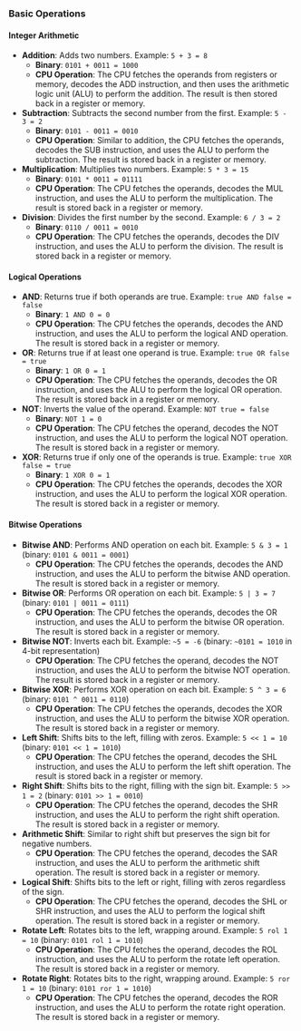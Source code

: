 ### Basic Operations

#### Integer Arithmetic

- **Addition**: Adds two numbers. Example: `5 + 3 = 8`
    - **Binary**: `0101 + 0011 = 1000`
    - **CPU Operation**: The CPU fetches the operands from registers or memory, decodes the ADD instruction, and then uses the arithmetic logic unit (ALU) to perform the addition. The result is then stored back in a register or memory.
- **Subtraction**: Subtracts the second number from the first. Example: `5 - 3 = 2`
    - **Binary**: `0101 - 0011 = 0010`
    - **CPU Operation**: Similar to addition, the CPU fetches the operands, decodes the SUB instruction, and uses the ALU to perform the subtraction. The result is stored back in a register or memory.
- **Multiplication**: Multiplies two numbers. Example: `5 * 3 = 15`
    - **Binary**: `0101 * 0011 = 01111`
    - **CPU Operation**: The CPU fetches the operands, decodes the MUL instruction, and uses the ALU to perform the multiplication. The result is stored back in a register or memory.
- **Division**: Divides the first number by the second. Example: `6 / 3 = 2`
    - **Binary**: `0110 / 0011 = 0010`
    - **CPU Operation**: The CPU fetches the operands, decodes the DIV instruction, and uses the ALU to perform the division. The result is stored back in a register or memory.

#### Logical Operations

- **AND**: Returns true if both operands are true. Example: `true AND false = false`
    - **Binary**: `1 AND 0 = 0`
    - **CPU Operation**: The CPU fetches the operands, decodes the AND instruction, and uses the ALU to perform the logical AND operation. The result is stored back in a register or memory.
- **OR**: Returns true if at least one operand is true. Example: `true OR false = true`
    - **Binary**: `1 OR 0 = 1`
    - **CPU Operation**: The CPU fetches the operands, decodes the OR instruction, and uses the ALU to perform the logical OR operation. The result is stored back in a register or memory.
- **NOT**: Inverts the value of the operand. Example: `NOT true = false`
    - **Binary**: `NOT 1 = 0`
    - **CPU Operation**: The CPU fetches the operand, decodes the NOT instruction, and uses the ALU to perform the logical NOT operation. The result is stored back in a register or memory.
- **XOR**: Returns true if only one of the operands is true. Example: `true XOR false = true`
    - **Binary**: `1 XOR 0 = 1`
    - **CPU Operation**: The CPU fetches the operands, decodes the XOR instruction, and uses the ALU to perform the logical XOR operation. The result is stored back in a register or memory.

#### Bitwise Operations

- **Bitwise AND**: Performs AND operation on each bit. Example: `5 & 3 = 1` (binary: `0101 & 0011 = 0001`)
    - **CPU Operation**: The CPU fetches the operands, decodes the AND instruction, and uses the ALU to perform the bitwise AND operation. The result is stored back in a register or memory.
- **Bitwise OR**: Performs OR operation on each bit. Example: `5 | 3 = 7` (binary: `0101 | 0011 = 0111`)
    - **CPU Operation**: The CPU fetches the operands, decodes the OR instruction, and uses the ALU to perform the bitwise OR operation. The result is stored back in a register or memory.
- **Bitwise NOT**: Inverts each bit. Example: `~5 = -6` (binary: `~0101 = 1010` in 4-bit representation)
    - **CPU Operation**: The CPU fetches the operand, decodes the NOT instruction, and uses the ALU to perform the bitwise NOT operation. The result is stored back in a register or memory.
- **Bitwise XOR**: Performs XOR operation on each bit. Example: `5 ^ 3 = 6` (binary: `0101 ^ 0011 = 0110`)
    - **CPU Operation**: The CPU fetches the operands, decodes the XOR instruction, and uses the ALU to perform the bitwise XOR operation. The result is stored back in a register or memory.
- **Left Shift**: Shifts bits to the left, filling with zeros. Example: `5 << 1 = 10` (binary: `0101 << 1 = 1010`)
    - **CPU Operation**: The CPU fetches the operand, decodes the SHL instruction, and uses the ALU to perform the left shift operation. The result is stored back in a register or memory.
- **Right Shift**: Shifts bits to the right, filling with the sign bit. Example: `5 >> 1 = 2` (binary: `0101 >> 1 = 0010`)
    - **CPU Operation**: The CPU fetches the operand, decodes the SHR instruction, and uses the ALU to perform the right shift operation. The result is stored back in a register or memory.
- **Arithmetic Shift**: Similar to right shift but preserves the sign bit for negative numbers.
    - **CPU Operation**: The CPU fetches the operand, decodes the SAR instruction, and uses the ALU to perform the arithmetic shift operation. The result is stored back in a register or memory.
- **Logical Shift**: Shifts bits to the left or right, filling with zeros regardless of the sign.
    - **CPU Operation**: The CPU fetches the operand, decodes the SHL or SHR instruction, and uses the ALU to perform the logical shift operation. The result is stored back in a register or memory.
- **Rotate Left**: Rotates bits to the left, wrapping around. Example: `5 rol 1 = 10` (binary: `0101 rol 1 = 1010`)
    - **CPU Operation**: The CPU fetches the operand, decodes the ROL instruction, and uses the ALU to perform the rotate left operation. The result is stored back in a register or memory.
- **Rotate Right**: Rotates bits to the right, wrapping around. Example: `5 ror 1 = 10` (binary: `0101 ror 1 = 1010`)
    - **CPU Operation**: The CPU fetches the operand, decodes the ROR instruction, and uses the ALU to perform the rotate right operation. The result is stored back in a register or memory.
